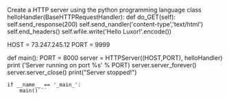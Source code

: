 Create a HTTP server using the python programming language
class helloHandler(BaseHTTPRequestHandler):
def do_GET(self):
        self.send_response(200)
        self.send_nandler('content-type','text/html')
        self.end_headers()
        self.wfile.write('Hello Luxor!'.encode())

HOST = 73.247.245.12
PORT = 9999

def main():
    PORT = 8000
    server = HTTPServer((HOST,PORT), helloHandler)
    print ('Server running on port %s' % PORT)
    server.server_forever()
    server.server_close()
    print("Server stopped!")



    if __name__ == '_main_':
        main()```
